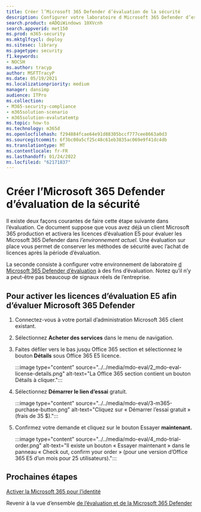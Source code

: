 ```yaml
---
title: Créer l’Microsoft 365 Defender d’évaluation de la sécurité
description: Configurer votre laboratoire d Microsoft 365 Defender d’essai ou votre environnement pilote en activant les licences d’essai. Ensuite, configurer Microsoft Defender pour l’identité (MDI) et toutes les autres évaluations M365D.
search.product: eADQiWindows 10XVcnh
search.appverid: met150
ms.prod: m365-security
ms.mktglfcycl: deploy
ms.sitesec: library
ms.pagetype: security
f1.keywords:
- NOCSH
ms.author: tracyp
author: MSFTTracyP
ms.date: 05/19/2021
ms.localizationpriority: medium
manager: dansimp
audience: ITPro
ms.collection:
- M365-security-compliance
- m365solution-scenario
- m365solution-evalutatemtp
ms.topic: how-to
ms.technology: m365d
ms.openlocfilehash: f294884fcae64e91d88305bccf777cee8663a0d3
ms.sourcegitcommit: 6f3bc00a5cf25c48c61eb3835ac069e9f41dc4db
ms.translationtype: MT
ms.contentlocale: fr-FR
ms.lasthandoff: 01/24/2022
ms.locfileid: "62171837"
---
```

# <a name="create-the-microsoft-365-defender-evaluation-environment"></a>Créer l’Microsoft 365 Defender d’évaluation de la sécurité

Il existe deux façons courantes de faire cette étape suivante dans l’évaluation. Ce document suppose que vous avez déjà un client Microsoft 365 production et activera les licences d’évaluation E5 pour évaluer les Microsoft 365 Defender dans *l’environnement actuel.* Une évaluation sur place vous permet de conserver les méthodes de sécurité avec l’achat de licences après la période d’évaluation.

La seconde consiste à configurer votre environnement de laboratoire [d Microsoft 365 Defender d’évaluation](setup-m365deval.md) à des fins d’évaluation. Notez qu’il n’y a peut-être pas beaucoup de signaux réels de l’entreprise.

## <a name="to-activate-e5-trial-licenses-to-evaluate-microsoft-365-defender"></a>Pour activer les licences d’évaluation E5 afin d’évaluer Microsoft 365 Defender 

1. Connectez-vous à votre portail d’administration Microsoft 365 client existant.
2. Sélectionnez **Acheter des services** dans le menu de navigation.
3. Faites défiler vers le bas jusqu Office 365 section et sélectionnez le bouton **Détails** sous Office 365 E5 licence.

   :::image type="content" source="../../media/mdo-eval/2_mdo-eval-license-details.png" alt-text="La Office 365 section contient un bouton Détails à cliquer.":::

4. Sélectionnez **Démarrer le lien d’essai** gratuit.

   :::image type="content" source="../../media/mdo-eval/3-m365-purchase-button.png" alt-text="Cliquez sur « Démarrer l’essai gratuit » (frais de 35 $).":::

5. Confirmez votre demande et cliquez sur le bouton Essayer **maintenant.**

   :::image type="content" source="../../media/mdo-eval/4_mdo-trial-order.png" alt-text="Il existe un bouton « Essayer maintenant » dans le panneau « Check out, confirm your order » (pour une version d’Office 365 E5 d’un mois pour 25 utilisateurs).":::

## <a name="next-steps"></a>Prochaines étapes

[Activer la Microsoft 365 pour l’identité](eval-defender-identity-overview.md)

Revenir à la vue d’ensemble [de l’évaluation et de la Microsoft 365 Defender](eval-overview.md)